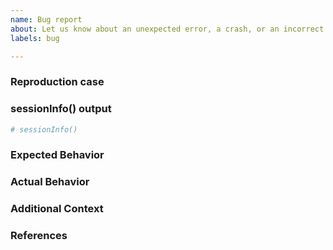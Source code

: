 ```yaml
---
name: Bug report
about: Let us know about an unexpected error, a crash, or an incorrect behavior.
labels: bug

---
```


<!--
Hi there,

Thank you for opening an issue.
-->

### Reproduction case

<!--
To fix problems, we need clear reproduction cases - we need to be able to see it happen locally. A reproduction case is ideally something that anyone can git-clone or copy-paste and run immediately, without inventing any details or context. 

A short example can be directly copy-pasteable; longer examples should be in separate a Github gist, or git repositories especially if multiple files are needed
-->


### sessionInfo() output

<!--
The output of sessionInfo(), so that we may emulate a similar environment to reproduce the issue.
-->

```R
# sessionInfo()
```

### Expected Behavior
<!--
What should have happened?
-->

### Actual Behavior
<!--
What actually happened?
-->

### Additional Context
<!--
Are there anything atypical about your situation that we should know? For example, whether are you running this in a Docker container and the image that was used.
-->

### References
<!--
Are there any other GitHub issues (open or closed) or Pull Requests that should be linked here? For example:

- #419
-->